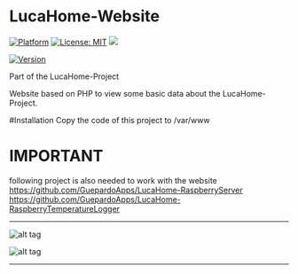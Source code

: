 # LucaHome-Website

[![Platform](https://img.shields.io/badge/platform-Raspberry-blue.svg)](https://www.raspberrypi.org/)
[![License: MIT](https://img.shields.io/badge/License-MIT-blue.svg)](https://opensource.org/licenses/MIT)
<a target="_blank" href="https://www.paypal.me/GuepardoApps" title="Donate using PayPal"><img src="https://img.shields.io/badge/paypal-donate-blue.svg" /></a>

[![Version](https://img.shields.io/badge/version-v4.0.5.170725-blue.svg)](https://github.com/GuepardoApps/LucaHome-Website)

Part of the LucaHome-Project

Website based on PHP to view some basic data about the LucaHome-Project.

#Installation
Copy the code of this project to /var/www

# IMPORTANT
following project is also needed to work with the website
https://github.com/GuepardoApps/LucaHome-RaspberryServer
https://github.com/GuepardoApps/LucaHome-RaspberryTemperatureLogger

---

![alt tag](https://github.com/GuepardoApps/LucaHome-Website/blob/master/screenshots/img001.png)

![alt tag](https://github.com/GuepardoApps/LucaHome-Website/blob/master/screenshots/img002.png)

---
